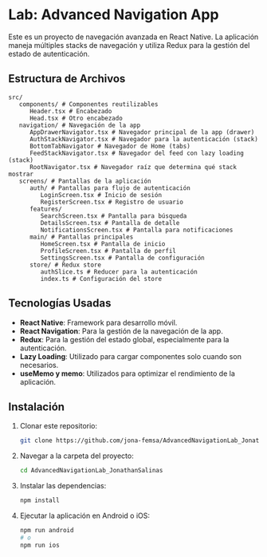 # Lab: Advanced Navigation App

Este es un proyecto de navegación avanzada en React Native. La aplicación maneja múltiples stacks de navegación y utiliza Redux para la gestión del estado de autenticación.

## Estructura de Archivos

```
src/
   components/ # Componentes reutilizables
      Header.tsx # Encabezado
      Head.tsx # Otro encabezado
   navigation/ # Navegación de la app
      AppDrawerNavigator.tsx # Navegador principal de la app (drawer)
      AuthStackNavigator.tsx # Navegador para la autenticación (stack)
      BottomTabNavigator # Navegador de Home (tabs)
      FeedStackNavigator.tsx # Navegador del feed con lazy loading (stack)
      RootNavigator.tsx # Navegador raíz que determina qué stack mostrar
   screens/ # Pantallas de la aplicación
      auth/ # Pantallas para flujo de autenticación
         LoginScreen.tsx # Inicio de sesión
         RegisterScreen.tsx # Registro de usuario
      features/
         SearchScreen.tsx # Pantalla para búsqueda
         DetailsScreen.tsx # Pantalla de detalle
         NotificationsScreen.tsx # Pantalla para notificaciones 
      main/ # Pantallas principales
         HomeScreen.tsx # Pantalla de inicio
         ProfileScreen.tsx # Pantalla de perfil
         SettingsScreen.tsx # Pantalla de configuración
      store/ # Redux store
         authSlice.ts # Reducer para la autenticación
         index.ts # Configuración del store
```


## Tecnologías Usadas

- **React Native**: Framework para desarrollo móvil.
- **React Navigation**: Para la gestión de la navegación de la app.
- **Redux**: Para la gestión del estado global, especialmente para la autenticación.
- **Lazy Loading**: Utilizado para cargar componentes solo cuando son necesarios.
- **useMemo y memo**: Utilizados para optimizar el rendimiento de la aplicación.

## Instalación

1. Clonar este repositorio:
   ```bash
   git clone https://github.com/jona-femsa/AdvancedNavigationLab_JonathanSalinas
2. Navegar a la carpeta del proyecto:
   ```bash
   cd AdvancedNavigationLab_JonathanSalinas
3. Instalar las dependencias:
   ```bash
   npm install
4. Ejecutar la aplicación en Android o iOS:
   ```bash
   npm run android
   # o
   npm run ios
